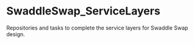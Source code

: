 # SwaddleSwap_ServiceLayers
Repositories and tasks to complete the service layers for Swaddle Swap design.
